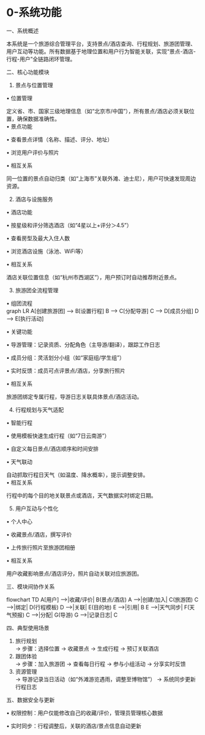 # 0-系统功能

一、系统概述

本系统是一个旅游综合管理平台，支持景点/酒店查询、行程规划、旅游团管理、用户互动等功能。所有数据基于地理位置和用户行为智能关联，实现“景点-酒店-行程-用户”全链路闭环管理。

二、核心功能模块

1. 景点与位置管理

• 位置管理  

  定义省、市、国家三级地理信息（如“北京市/中国”），所有景点/酒店必须关联位置，确保数据准确性。  
• 景点功能  

  • 查看景点详情（名称、描述、评分、地址）  

  • 浏览用户评价与照片  

• 相互关系  

  同一位置的景点自动归类（如“上海市”关联外滩、迪士尼），用户可快速发现周边资源。

2. 酒店与设施服务

• 酒店功能  

  • 按星级和评分筛选酒店（如“4星以上+评分＞4.5”）  

  • 查看房型及最大入住人数  

  • 浏览酒店设施（泳池、WiFi等）  

• 相互关系  

  酒店关联位置信息（如“杭州市西湖区”），用户预订时自动推荐附近景点。

3. 旅游团全流程管理

• 组团流程  
  graph LR
    A[创建旅游团] --> B[设置行程]
    B --> C[分配导游]
    C --> D[成员分组]
    D --> E[执行活动]
  
• 关键功能  

  • 导游管理：记录资质、分配角色（主导游/翻译），跟踪工作日志  

  • 成员分组：灵活划分小组（如“家庭组/学生组”）  

  • 实时反馈：成员可点评景点/酒店，分享旅行照片  

• 相互关系  

  旅游团绑定专属行程，导游日志关联具体景点/酒店活动。

4. 行程规划与天气适配

• 智能行程  

  • 使用模板快速生成行程（如“7日云南游”）  

  • 自定义每日景点/酒店顺序和时间安排  

• 天气联动  

  自动抓取行程日天气（如温度、降水概率），提示调整安排。  
• 相互关系  

  行程中的每个目的地关联景点或酒店，天气数据实时绑定日期。

5. 用户互动与个性化

• 个人中心  

  • 收藏景点/酒店，撰写评价  

  • 上传旅行照片至旅游团相册  

• 相互关系  

  用户收藏影响景点/酒店评分，照片自动关联对应旅游团。

三、模块间协作关系

flowchart TD
    A[用户] -->|收藏/评价| B(景点/酒店)
    A -->|创建/加入| C(旅游团)
    C -->|绑定| D(行程模板)
    D -->|关联| E(目的地)
    E -->|引用| B
    E -->|天气同步| F(天气预报)
    C -->|分配| G(导游)
    G -->|记录日志| C


四、典型使用场景

1. 旅行规划  
   → 步骤：选择位置 → 收藏景点 → 生成行程 → 预订关联酒店  
2. 跟团体验  
   → 步骤：加入旅游团 → 查看每日行程 → 参与小组活动 → 分享实时反馈  
3. 资源管理  
   → 导游记录当日活动（如“外滩游览遇雨，调整至博物馆”） → 系统同步更新行程日志  

五、数据安全与更新

• 权限控制：用户仅能修改自己的收藏/评价，管理员管理核心数据  

• 实时同步：行程调整后，关联的酒店/景点信息自动更新  


 
